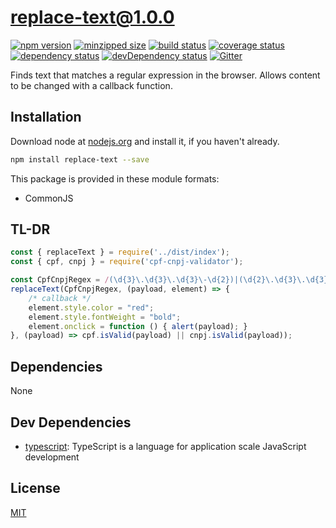 # replace-text@1.0.0
 [![npm version](https://badge.fury.io/js/replace-text.svg)](https://npmjs.org/package/replace-text)  [![minzipped size](https://img.shields.io/bundlephobia/minzip/replace-text.svg)](https://bundlephobia.com/result?p=replace-text)  [![build status](https://img.shields.io/travis/bipbop/replace-text/master.svg)](https://travis-ci.org/bipbop/replace-text#master)  [![coverage status](https://coveralls.io/repos/bipbop/replace-text/badge.svg)](https://coveralls.io/github/bipbop/replace-text)  [![dependency status](https://david-dm.org/bipbop/replace-text.svg?theme=shields.io)](https://david-dm.org/bipbop/replace-text)  [![devDependency status](https://david-dm.org/bipbop/replace-text/dev-status.svg)](https://david-dm.org/bipbop/replace-text#info=devDependencies)  [![Gitter](https://badges.gitter.im/bipbop/replace-text.svg)](https://gitter.im/bipbop/replace-text) 

Finds text that matches a regular expression in the browser. Allows content to be changed with a callback function.

## Installation
Download node at [nodejs.org](http://nodejs.org) and install it, if you haven't already.

```sh
npm install replace-text --save
```

This package is provided in these module formats:

- CommonJS

## TL-DR ##

```js
const { replaceText } = require('../dist/index');
const { cpf, cnpj } = require('cpf-cnpj-validator');

const CpfCnpjRegex = /(\d{3}\.\d{3}\.\d{3}\-\d{2})|(\d{2}\.\d{3}\.\d{3}\/\d{4}\-\d{2})/g;
replaceText(CpfCnpjRegex, (payload, element) => {
    /* callback */
    element.style.color = "red";
    element.style.fontWeight = "bold";
    element.onclick = function () { alert(payload); }
}, (payload) => cpf.isValid(payload) || cnpj.isValid(payload));
```

## Dependencies

None

## Dev Dependencies

- [typescript](https://github.com/Microsoft/TypeScript): TypeScript is a language for application scale JavaScript development

## License
[MIT](https://opensource.org/licenses/MIT)
